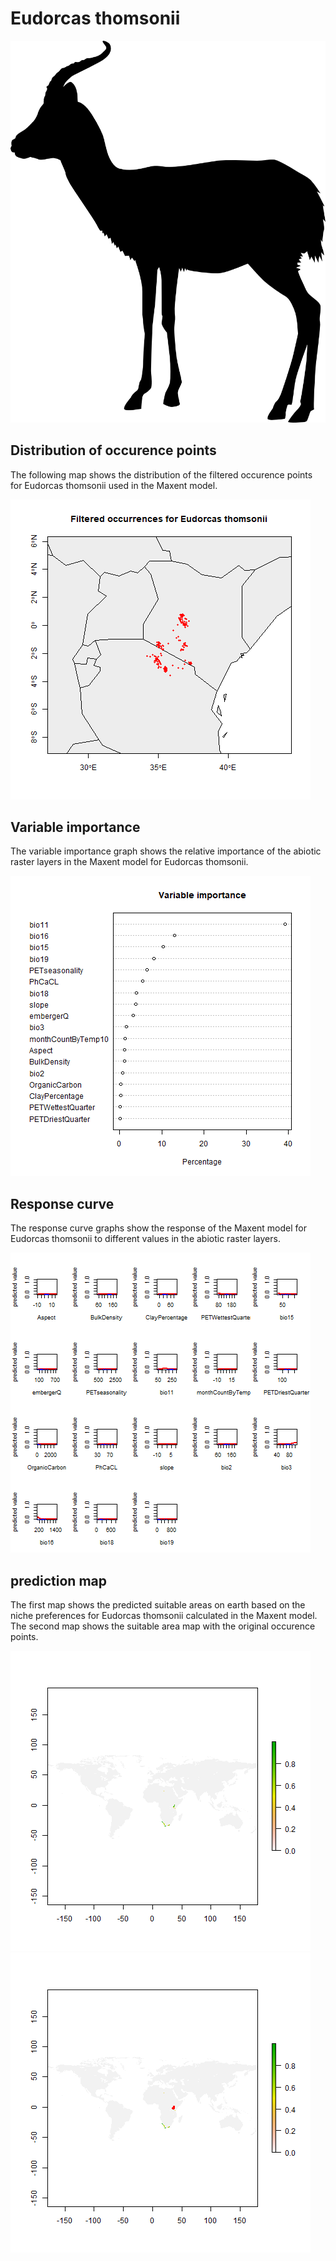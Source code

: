 # Eudorcas thomsonii 

![](image_taxa.png) 

## Distribution of occurence points 
The following map shows the distribution of the filtered occurence points for Eudorcas thomsonii used in the Maxent model. 

![](occurrences.png)
    
## Variable importance 
The variable importance graph shows the relative importance of the abiotic raster layers in the  Maxent model for Eudorcas thomsonii. 

![](valid_maxent_variable_importance.png)
    
## Response curve 
The response curve graphs show the response of the Maxent model for Eudorcas thomsonii to different values in the abiotic raster layers. 

![](valid_maxent_response_curve.png)
    
## prediction map 
The first map shows the predicted suitable areas on earth based on the niche preferences for Eudorcas thomsonii calculated in the Maxent model. The second map shows the suitable area map with the original occurence points.

![](prediction_map.png)
![](prediction_occurence_map.png)
    
